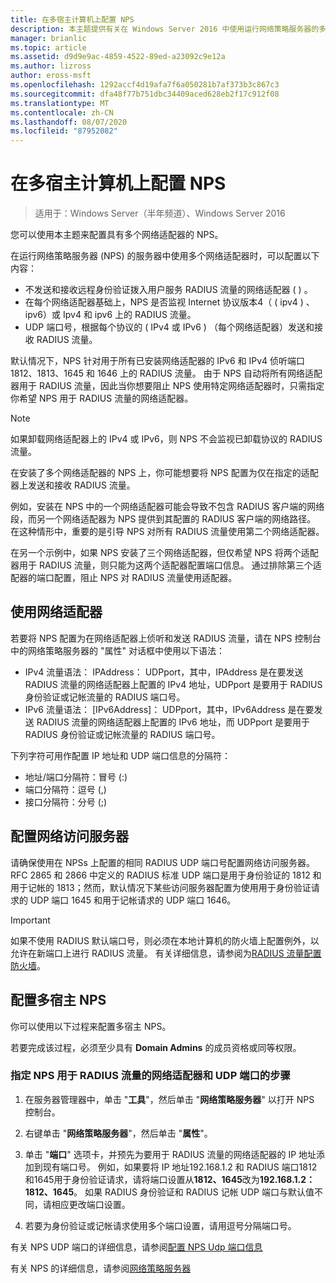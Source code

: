 ```yaml
---
title: 在多宿主计算机上配置 NPS
description: 本主题提供有关在 Windows Server 2016 中使用运行网络策略服务器的多个网络适配器配置服务器的说明。
manager: brianlic
ms.topic: article
ms.assetid: d9d9e9ac-4859-4522-89ed-a23092c9e12a
ms.author: lizross
author: eross-msft
ms.openlocfilehash: 1292accf4d19afa7f6a050281b7af373b3c867c3
ms.sourcegitcommit: dfa48f77b751dbc34409aced628eb2f17c912f08
ms.translationtype: MT
ms.contentlocale: zh-CN
ms.lasthandoff: 08/07/2020
ms.locfileid: "87952082"
---
```

# <a name="configure-nps-on-a-multihomed-computer"></a>在多宿主计算机上配置 NPS

>适用于：Windows Server（半年频道）、Windows Server 2016

您可以使用本主题来配置具有多个网络适配器的 NPS。

在运行网络策略服务器 (NPS) 的服务器中使用多个网络适配器时，可以配置以下内容：

- 不发送和接收远程身份验证拨入用户服务 RADIUS 流量的网络适配器 \( \) 。
- 在每个网络适配器基础上，NPS 是否监视 Internet 协议版本4（ \( ipv4 \) 、ipv6）或 Ipv4 和 ipv6 上的 RADIUS 流量。
- UDP 端口号，根据每个协议的 \( IPv4 或 IPv6 \) （每个网络适配器）发送和接收 RADIUS 流量。

默认情况下，NPS 针对用于所有已安装网络适配器的 IPv6 和 IPv4 侦听端口 1812、1813、1645 和 1646 上的 RADIUS 流量。 由于 NPS 自动将所有网络适配器用于 RADIUS 流量，因此当你想要阻止 NPS 使用特定网络适配器时，只需指定你希望 NPS 用于 RADIUS 流量的网络适配器。

>[!NOTE]
>如果卸载网络适配器上的 IPv4 或 IPv6，则 NPS 不会监视已卸载协议的 RADIUS 流量。

在安装了多个网络适配器的 NPS 上，你可能想要将 NPS 配置为仅在指定的适配器上发送和接收 RADIUS 流量。

例如，安装在 NPS 中的一个网络适配器可能会导致不包含 RADIUS 客户端的网络段，而另一个网络适配器为 NPS 提供到其配置的 RADIUS 客户端的网络路径。 在这种情形中，重要的是引导 NPS 对所有 RADIUS 流量使用第二个网络适配器。

在另一个示例中，如果 NPS 安装了三个网络适配器，但仅希望 NPS 将两个适配器用于 RADIUS 流量，则只能为这两个适配器配置端口信息。 通过排除第三个适配器的端口配置，阻止 NPS 对 RADIUS 流量使用适配器。

## <a name="using-a-network-adapter"></a>使用网络适配器

若要将 NPS 配置为在网络适配器上侦听和发送 RADIUS 流量，请在 NPS 控制台中的网络策略服务器的 "属性" 对话框中使用以下语法：

- IPv4 流量语法： IPAddress： UDPport，其中，IPAddress 是在要发送 RADIUS 流量的网络适配器上配置的 IPv4 地址，UDPport 是要用于 RADIUS 身份验证或记帐流量的 RADIUS 端口号。
- IPv6 流量语法： [IPv6Address]： UDPport，其中，IPv6Address 是在要发送 RADIUS 流量的网络适配器上配置的 IPv6 地址，而 UDPport 是要用于 RADIUS 身份验证或记帐流量的 RADIUS 端口号。

下列字符可用作配置 IP 地址和 UDP 端口信息的分隔符：

- 地址/端口分隔符：冒号 (:)
- 端口分隔符：逗号 (,)
- 接口分隔符：分号 (;)

## <a name="configuring-network-access-servers"></a>配置网络访问服务器

请确保使用在 NPSs 上配置的相同 RADIUS UDP 端口号配置网络访问服务器。 RFC 2865 和 2866 中定义的 RADIUS 标准 UDP 端口是用于身份验证的 1812 和用于记帐的 1813；然而，默认情况下某些访问服务器配置为使用用于身份验证请求的 UDP 端口 1645 和用于记帐请求的 UDP 端口 1646。

>[!IMPORTANT]
>如果不使用 RADIUS 默认端口号，则必须在本地计算机的防火墙上配置例外，以允许在新端口上进行 RADIUS 流量。 有关详细信息，请参阅为[RADIUS 流量配置防火墙](nps-firewalls-configure.md)。

## <a name="configure-the-multihomed-nps"></a>配置多宿主 NPS

你可以使用以下过程来配置多宿主 NPS。

若要完成该过程，必须至少具有 **Domain Admins** 的成员资格或同等权限。

### <a name="to-specify-the-network-adapter-and-udp-ports-that-nps-uses-for-radius-traffic"></a>指定 NPS 用于 RADIUS 流量的网络适配器和 UDP 端口的步骤

1. 在服务器管理器中，单击 "**工具**"，然后单击 "**网络策略服务器**" 以打开 NPS 控制台。

2. 右键单击 "**网络策略服务器**"，然后单击 "**属性**"。

3. 单击 "**端口**" 选项卡，并预先为要用于 RADIUS 流量的网络适配器的 IP 地址添加到现有端口号。 例如，如果要将 IP 地址192.168.1.2 和 RADIUS 端口1812和1645用于身份验证请求，请将端口设置从**1812、1645**改为**192.168.1.2：1812、1645**。 如果 RADIUS 身份验证和 RADIUS 记帐 UDP 端口与默认值不同，请相应更改端口设置。

4. 若要为身份验证或记帐请求使用多个端口设置，请用逗号分隔端口号。

有关 NPS UDP 端口的详细信息，请参阅[配置 NPS Udp 端口信息](nps-udp-ports-configure.md)


有关 NPS 的详细信息，请参阅[网络策略服务器](nps-top.md)

